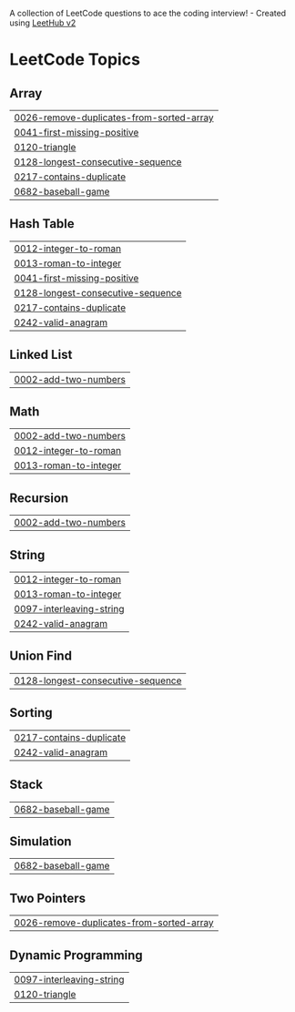 A collection of LeetCode questions to ace the coding interview! - Created using [LeetHub v2](https://github.com/arunbhardwaj/LeetHub-2.0)
<!---LeetCode Topics Start-->
# LeetCode Topics
## Array
|  |
| ------- |
| [0026-remove-duplicates-from-sorted-array](https://github.com/AashishKothuri03/LeetCode/tree/master/0026-remove-duplicates-from-sorted-array) |
| [0041-first-missing-positive](https://github.com/AashishKothuri03/LeetCode/tree/master/0041-first-missing-positive) |
| [0120-triangle](https://github.com/AashishKothuri03/LeetCode/tree/master/0120-triangle) |
| [0128-longest-consecutive-sequence](https://github.com/AashishKothuri03/LeetCode/tree/master/0128-longest-consecutive-sequence) |
| [0217-contains-duplicate](https://github.com/AashishKothuri03/LeetCode/tree/master/0217-contains-duplicate) |
| [0682-baseball-game](https://github.com/AashishKothuri03/LeetCode/tree/master/0682-baseball-game) |
## Hash Table
|  |
| ------- |
| [0012-integer-to-roman](https://github.com/AashishKothuri03/LeetCode/tree/master/0012-integer-to-roman) |
| [0013-roman-to-integer](https://github.com/AashishKothuri03/LeetCode/tree/master/0013-roman-to-integer) |
| [0041-first-missing-positive](https://github.com/AashishKothuri03/LeetCode/tree/master/0041-first-missing-positive) |
| [0128-longest-consecutive-sequence](https://github.com/AashishKothuri03/LeetCode/tree/master/0128-longest-consecutive-sequence) |
| [0217-contains-duplicate](https://github.com/AashishKothuri03/LeetCode/tree/master/0217-contains-duplicate) |
| [0242-valid-anagram](https://github.com/AashishKothuri03/LeetCode/tree/master/0242-valid-anagram) |
## Linked List
|  |
| ------- |
| [0002-add-two-numbers](https://github.com/AashishKothuri03/LeetCode/tree/master/0002-add-two-numbers) |
## Math
|  |
| ------- |
| [0002-add-two-numbers](https://github.com/AashishKothuri03/LeetCode/tree/master/0002-add-two-numbers) |
| [0012-integer-to-roman](https://github.com/AashishKothuri03/LeetCode/tree/master/0012-integer-to-roman) |
| [0013-roman-to-integer](https://github.com/AashishKothuri03/LeetCode/tree/master/0013-roman-to-integer) |
## Recursion
|  |
| ------- |
| [0002-add-two-numbers](https://github.com/AashishKothuri03/LeetCode/tree/master/0002-add-two-numbers) |
## String
|  |
| ------- |
| [0012-integer-to-roman](https://github.com/AashishKothuri03/LeetCode/tree/master/0012-integer-to-roman) |
| [0013-roman-to-integer](https://github.com/AashishKothuri03/LeetCode/tree/master/0013-roman-to-integer) |
| [0097-interleaving-string](https://github.com/AashishKothuri03/LeetCode/tree/master/0097-interleaving-string) |
| [0242-valid-anagram](https://github.com/AashishKothuri03/LeetCode/tree/master/0242-valid-anagram) |
## Union Find
|  |
| ------- |
| [0128-longest-consecutive-sequence](https://github.com/AashishKothuri03/LeetCode/tree/master/0128-longest-consecutive-sequence) |
## Sorting
|  |
| ------- |
| [0217-contains-duplicate](https://github.com/AashishKothuri03/LeetCode/tree/master/0217-contains-duplicate) |
| [0242-valid-anagram](https://github.com/AashishKothuri03/LeetCode/tree/master/0242-valid-anagram) |
## Stack
|  |
| ------- |
| [0682-baseball-game](https://github.com/AashishKothuri03/LeetCode/tree/master/0682-baseball-game) |
## Simulation
|  |
| ------- |
| [0682-baseball-game](https://github.com/AashishKothuri03/LeetCode/tree/master/0682-baseball-game) |
## Two Pointers
|  |
| ------- |
| [0026-remove-duplicates-from-sorted-array](https://github.com/AashishKothuri03/LeetCode/tree/master/0026-remove-duplicates-from-sorted-array) |
## Dynamic Programming
|  |
| ------- |
| [0097-interleaving-string](https://github.com/AashishKothuri03/LeetCode/tree/master/0097-interleaving-string) |
| [0120-triangle](https://github.com/AashishKothuri03/LeetCode/tree/master/0120-triangle) |
<!---LeetCode Topics End-->